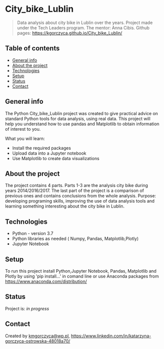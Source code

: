 # City_bike_Lublin
> Data analysis about city bike in Lublin over the years. Project made under the Tech Leaders program. The mentor: Anna Cibis.
> Github pages: https://kgorczyca.github.io/City_bike_Lublin/
## Table of contents
* [General info](#general-info)
* [About the project](#about-the-project)
* [Technologies](#technologies)
* [Setup](#setup)
* [Status](#status)
* [Contact](#contact)

## General info
The Python City_bike_Lublin project was created to give practical advice on standard Python tools for data analysis, using
real data. This project will help you understand how to use pandas and Matplotlib to obtain information of interest to you.

What you will learn:
* Install the required packages
* Upload data into a Jupyter notebook 
* Use Matplotlib to create data visualizations

## About the project
The project contains 4 parts. Parts 1-3 are the analysis city bike during years 2014/2016/2017. The last part of the project is a comparison of previous ones and contains conclusions from the whole analysis. 
Purpose: developing programing skills, improving the use of data analysis tools and learning something interesting about the city bike in Lublin.
    
## Technologies
* Python - version 3.7
* Python libraries as needed ( Numpy, Pandas, Matplotlib,Plotly)
* Jupyter Notebook

## Setup
To run this project install Python,Jupyter Notebook, Pandas, Matplotlib and Plotly by using 'pip install...' in comand line
or use Anaconda packages from https://www.anaconda.com/distribution/


## Status
Project is: _in progress_


## Contact
Created by kmgorczyca@wp.pl, https://www.linkedin.com/in/katarzyna-gorczyca-ostrowska-48018a70/
